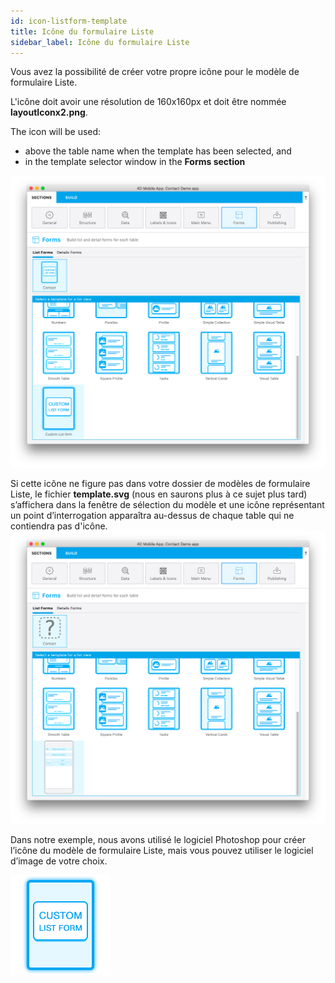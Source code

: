 ```yaml
---
id: icon-listform-template
title: Icône du formulaire Liste
sidebar_label: Icône du formulaire Liste
---
```

Vous avez la possibilité de créer votre propre icône pour le modèle de formulaire Liste.

L'icône doit avoir une résolution de 160x160px et doit être nommée **layoutIconx2.png**.

The icon will be used:

* above the table name when the template has been selected, and
* in the template selector window in the **Forms section**

![Custom listform template](assets/custom-listform/custom-listform-template.png)

Si cette icône ne figure pas dans votre dossier de modèles de formulaire Liste, le fichier **template.svg** (nous en saurons plus à ce sujet plus tard) s’affichera dans la fenêtre de sélection du modèle et une icône représentant un point d’interrogation apparaîtra au-dessus de chaque table qui ne contiendra pas d'icône. ![Missing listform icon custom template](assets/custom-listform/missing-listform-icon-custom-template.png)

Dans notre exemple, nous avons utilisé le logiciel Photoshop pour créer l’icône du modèle de formulaire Liste, mais vous pouvez utiliser le logiciel d’image de votre choix.

![Custom listform template icon](assets/custom-listform/custom-list-form-icon.png)